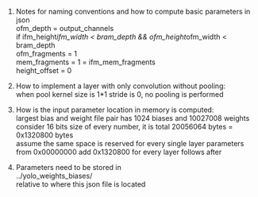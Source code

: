 1. Notes for naming conventions and how to compute basic parameters in json</br>
ofm_depth = output_channels</br>
if ifm_height*ifm_width < bram_depth && ofm_height*ofm_width < bram_depth</br>
    ofm_fragments = 1</br>
    mem_fragments = 1 = ifm_mem_fragments</br>
    height_offset = 0</br>

2. How to implement a layer with only convolution without pooling:</br>
when pool kernel size is 1*1 stride is 0, no pooling is performed</br>

3. How is the input parameter location in memory is computed:</br>
largest bias and weight file pair has 1024 biases and 10027008 weights</br>
consider 16 bits size of every number, it is total 20056064 bytes = 0x1320800 bytes</br>
assume the same space is reserved for every single layer parameters</br>
from 0x00000000 add 0x1320800 for every layer follows after</br>

3. Parameters need to be stored in </br>
../yolo_weights_biases/</br>
relative to where this json file is located</br>
